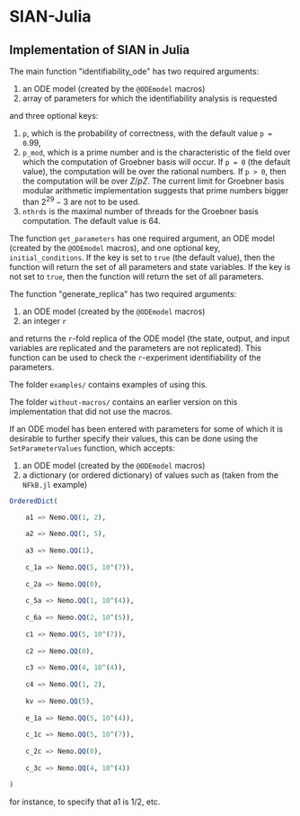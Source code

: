 # SIAN-Julia
<!-- ![SIAN Tests for Julia](https://github.com/alexeyovchinnikov/SIAN-Julia/workflows/SIAN%20Tests%20for%20Julia/badge.svg) -->

## Implementation of SIAN in Julia

The main function "identifiability_ode" has two required arguments:

1) an ODE model (created by the `@ODEmodel` macros)
2) array of parameters for which the identifiability analysis is requested

and three optional keys:

1) `p`, which is the probability of correctness, with the default value `p = 0`.99, 
2) `p_mod`, which is a prime number and is the characteristic of the field over which the computation of Groebner basis will occur. If `p = 0` (the default value), the computation will be over the rational numbers. If `p > 0`, then the computation will be over $Z/pZ$. The current limit for Groebner basis modular arithmetic implementation suggests that prime numbers bigger than $2^{29} - 3$ are not to be used.
3) `nthrds` is the maximal number of threads for the Groebner basis computation. The default value is 64.

The function `get_parameters` has one required argument, an ODE model (created by the `@ODEmodel` macros), and one optional key, `initial_conditions`. If the key is set to `true` (the default value), then the function will return the set of all parameters and state variables. If the key is not set to `true`, then the function will return the set of all parameters.

The function "generate_replica" has two required arguments:

1) an ODE model (created by the `@ODEmodel` macros)
2) an integer `r`

and returns the `r`-fold replica of the ODE model (the state, output, and input variables are replicated and the parameters are not replicated). This function can be used to check the `r`-experiment identifiability of the parameters.

The folder `examples/` contains examples of using this.

The folder `without-macros/` contains an earlier version on this implementation that did not use the macros.

If an ODE model has been entered with parameters for some of which it is desirable to further specify their values, this can be done using the `SetParameterValues` function, which accepts:

1) an ODE model (created by the `@ODEmodel` macros)
2) a dictionary (or ordered dictionary) of values such as (taken from the `NFkB.jl` example)

```julia
OrderedDict(

    a1 => Nemo.QQ(1, 2),   
    
    a2 => Nemo.QQ(1, 5),
    
    a3 => Nemo.QQ(1),
    
    c_1a => Nemo.QQ(5, 10^(7)),
    
    c_2a => Nemo.QQ(0),
    
    c_5a => Nemo.QQ(1, 10^(4)),
    
    c_6a => Nemo.QQ(2, 10^(5)),
    
    c1 => Nemo.QQ(5, 10^(7)),
    
    c2 => Nemo.QQ(0),
    
    c3 => Nemo.QQ(4, 10^(4)),
    
    c4 => Nemo.QQ(1, 2),
    
    kv => Nemo.QQ(5),
    
    e_1a => Nemo.QQ(5, 10^(4)),
    
    c_1c => Nemo.QQ(5, 10^(7)),
    
    c_2c => Nemo.QQ(0),
    
    c_3c => Nemo.QQ(4, 10^(4))

)
```

for instance, to specify that a1 is 1/2, etc.
